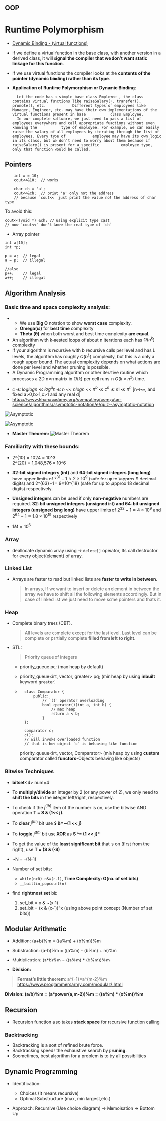 ## OOP
	
# Runtime Polymorphism

- [Dynamic Binding - (virtual functions)](https://www.geeksforgeeks.org/virtual-functions-and-runtime-polymorphism-in-c-set-1-introduction/)

- If we define a virtual function in the base class, with another version in a derived class, it will **signal the compiler that we don’t want static linkage for this function**.
- If we use virtual functions the compiler looks at the **contents of the pointer (dynamic binding) rather than its type**.
	
- __Application of Runtime Polymorphism or Dynamic Binding__:

		Let the code has a simple base class Employee , the class contains virtual functions like raiseSalary(), transfer(), promote(), etc. 		    Different types of employees like Manager, Engineer, etc. may have their own implementations of the virtual functions present in base 			class Employee. 
		In our complete software, we just need to pass a list of employees everywhere and call appropriate functions without even knowing the 			type of employee. For example, we can easily raise the salary of all employees by iterating through the list of employees. Every type of 			employee may have its own logic in its class, but we don’t need to worry about them because if raiseSalary() is present for a specific 			employee type, only that function would be called.

	
	
## Pointers

```
	int x = 10;
	cout<<&10;	// works
	
	char ch = 'a';
	cout<<&ch;	// print 'a' only not the address 
	// because `cout<<` just print the value not the address of char type   
```
To avoid this:
```
cout<<(void *) &ch;	// using explicit type cast
// now `cout<<` don't know the real type of `ch`
```

- Array pointer
```
int a[10];
int *p;

p = a;	// legal
a = p;	// illegal

//also
p++;	// legal
a++;	// illegal
```


## Algorithm Analysis

### Basic time and space complexity analysis:

*  - We use **Big O** notation to show **worst case** complexity.
   - **Omega(&omega;)** for **best time** complexity
   - **Theta (&theta;)** when both worst and best time complexity **are equal**.
*  An algorithm with k-nested loops of about n iterations each has $O(n^k)$ complexity
*  If your algorithm is recursive with b recursive calls per level and has L levels, the algorithm has roughly $O(b^L)$ complexity, but this is a only a rough upper bound. The actual complexity depends on what actions are done per level and whether pruning is possible. 
*  A Dynamic Programming algorithm or other iterative routine which processes a 2D n×n matrix in $O(k)$ per cell runs in $O(k ×n^2)$ time.

- $`c`$ ≪ $`loglogn`$ ≪ $log^an$ ≪ $n$ << $nlogn$ << $n^b$ ≪ $c^n$ ≪ $n!$ ≪ $n^n$     [n→∞, and fixed a>0,b>1,c>1 and any real d]
- https://www.khanacademy.org/computing/computer-science/algorithms/asymptotic-notation/e/quiz--asymptotic-notation

![Asymptotic](Asymptotic.jpeg)

![Asymptotic](asymptotic2.png)

* **Master Theorem:** 
![Master Theorem](master_theorem.png)


### Familiarity with these bounds: 

* 2^{10} = 1024 ≈ 10^3 <br/>
  2^{20} = 1,048,576 ≈ 10^6

* **32-bit signed integers (int)** and **64-bit signed integers (long long)** have upper limits of $2^{31}−1 ≈ 2×10^9$ (safe for up to \approx 9 decimal digits) and 2^{63}−1 = 9×10^{18} (safe for up to \approx 18 decimal digits) respectively. 

*  **Unsigned integers** can be used if only **non-negative** numbers are required. **32-bit unsigned integers (unsigned int) and 64-bit unsigned integers (unsigned long long)** have upper limits of $2^{32}−1 ≈4×10^9$ and $2^{64}−1 \approx 1.8×10^{19}$ respectively

* $1M = 10^6$


### Array

* deallocate dynamic array using -> `delete[]` operator, Its call destructor for every object(element) of array. 

### Linked List

* Arrays are faster to read but linked lists are **faster to write in between**.
  > In arrays, If we want to insert or delete an element in between the array we have to shift all the following elements accordingly.
  But in case of linked list we just need to move some pointers and thats it.



### Heap

* Complete binary trees (CBT).
  > All levels are complete except for the last level.
    Last level can be complete or partially complete **filled from left to right.**

* STL:
	> Priority queue of integers
	- priority_queue<int> pq; 							 (max heap by default)
	- priority_queue<int, vector<int>, greater<int>> pq; (min heap by using **inbuilt** keyword `greater`)
	- ```
		class Comparator {
			public:
				// `()` operator overloading
				bool operator()(int a, int b) {
					// max heap
					return a < b;
				}
		};
		
		comparator c;
		c();	
		// will invoke overloaded function
		// that is how object `c` is behaving like function
	  ```
	
	  priority_queue<int, vector<int>, Comparator>		(min heap by using **custom** comparator called **functors**-Objects behaving like objects)
	  
	  
	
### Bitwise Techniques

* **bitset**<4> num=4

*  To **multiply/divide** an integer by 2 (or any power of 2), we only need to **shift the bits** in the integer left/right, respectively.

* To check if the $j^(th)$ item of the number is on, use the bitwise AND operation **T = S & (1<< j).**

*  To **clear** $j^(th)$ bit use **S &=∼(1 << j)**

* To **toggle** $j^(th)$ bit use **XOR** as **S ^= (1 << j)*** 

* To get the value of the  **least signiﬁcant bit** that is on (ﬁrst from the right), use **T = (S & (-S)**

* ~N = -(N-1)

* Number of set bits:<br/> 
    * `while(n>0) n&=(n-1)`, **Time Complexity: O(no. of set bits)**
    * `__builtin_popcount(n)`

* find **rightmost set** bit: 
	1) set_bit = x & ~(x-1) 
	2) set_bit = (x & (x-1))^x	(using above point concept (Number of set bits))
	
## Modular Arithmatic

* Addition: (a+b)%m = ((a%m) + (b%m))%m
* Substraction: (a-b)%m = ((a%m) - (b%m) + m)%m
* Multiplication: (a*b)%m = ((a%m) * (b%m))%m

* **Division:** <br>
> **Fermat’s little theorem**: a^{-1}=a^{m-2}%m
> https://www.programmersarmy.com/modular2.html

**Division: (a/b)%m = (a*power(a,m-2))%m = ((a%m) * (x%m))%m**

## Recursion

* Recursion function also takes **stack space** for recursive function calling 
### Backtracking

* Backtracking is a sort of refined brute force.
* Backtracking speeds the exhaustive search by **pruning**.
* Soometimes, best algorithm for a problem is to try all possibilities

## Dynamic Programming

- Identification: 
    - Choices (It means recursive)
    - Optimal Substructure (max, min largest,etc.)

- Approach: Recursive (Use choice diagram) -> Memoisation -> Bottom Up




